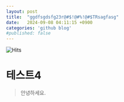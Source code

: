 ```yaml
---
layout: post
title:  "ggdfsgdsfg23r@#$!@#%!@#$TRsagfasg"
date:   2024-09-08 04:11:15 +0900
categories: 'github blog'
#published: false
---
```

![Hits](https://hits.seeyoufarm.com/api/count/incr/badge.svg?url=https%3A%2F%2Fwilee25.github.io&count_bg=%23B86691&title_bg=%23863E64&icon=&icon_color=%23E7E7E7&title=hits&edge_flat=false)

# 테스트4
> 안녕하세요.
